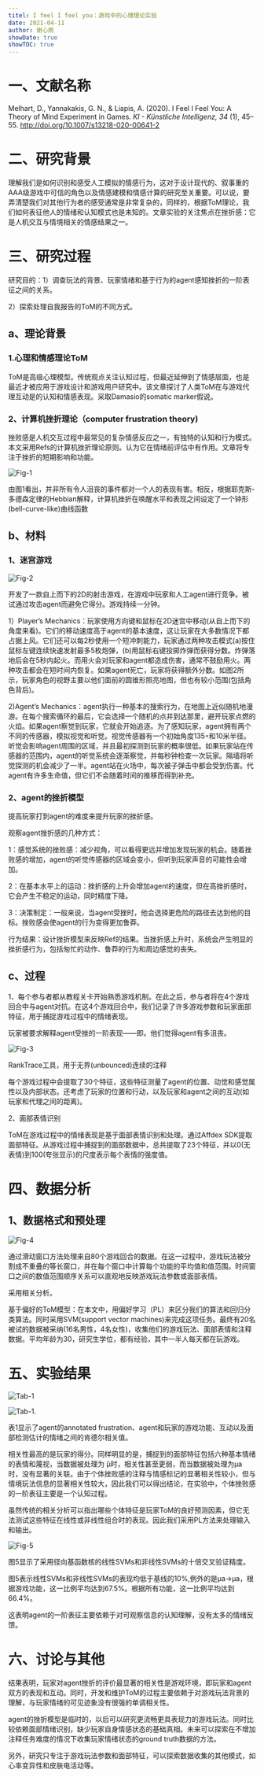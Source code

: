 ```yaml
---
titel: I feel I feel you：游戏中的心理理论实验
date: 2021-04-11
author: 谢心雨
showDate: true
showTOC: true
---
```


# 一、文献名称

Melhart, D., Yannakakis, G. N., & Liapis, A. (2020). I Feel I Feel You: A Theory of Mind Experiment in Games. *KI - Künstliche Intelligenz, 34* (1), 45–55. http://doi.org/10.1007/s13218-020-00641-2

# 二、研究背景

​		理解我们是如何识别和感受人工模拟的情感行为，这对于设计现代的、叙事重的AAA级游戏中可信的角色以及情感建模和情感计算的研究至关重要。可以说，要弄清楚我们对其他行为者的感受通常是非常复杂的，同样的，根据ToM理论，我们如何表征他人的情绪和认知模式也是未知的。文章实验的关注焦点在挫折感：它是人机交互与情境相关的情感结果之一。

# 三、研究过程

研究目的：1）调查玩法的背景、玩家情绪和基于行为的agent感知挫折的一阶表征之间的关系。

2）探索处理自我报告的ToM的不同方式。

## a、理论背景

### 1.心理和情感理论ToM

ToM是高级心理模型。传统观点关注认知过程，但最近延伸到了情感层面，也是最近才被应用于游戏设计和游戏用户研究中。该文章探讨了人类ToM在与游戏代理互动是的认知和情感表现。采取Damasio的somatic marker假说。

### 2、计算机挫折理论（computer frustration theory)

挫败感是人机交互过程中最常见的复杂情感反应之一，有独特的认知和行为模式。本文采用Refs的计算机挫折理论原则。认为它在情绪前评估中有作用。文章将专注于挫折的短期影响和功能。

![Fig-1]()

由图1看出，并非所有令人沮丧的事件都对一个人的表现有害。相反，根据耶克斯-多德森定律的Hebbian解释，计算机挫折在唤醒水平和表现之间设定了一个钟形(bell-curve-like)曲线函数

## b、材料

### 1、迷宫游戏

![Fig-2]()

开发了一款自上而下的2D的射击游戏，在游戏中玩家和人工agent进行竞争。被试通过攻击agent而避免它得分。游戏持续一分钟。

1）Player’s Mechanics：玩家使用方向键和鼠标在2D迷宫中移动(从自上而下的角度来看)。它们的移动速度高于agent的基本速度，这让玩家在大多数情况下都占据上风。它们还可以每2秒使用一个短冲刺能力，玩家通过两种攻击模式(a)按住鼠标左键连续快速发射最多5枚炮弹，(b)用鼠标右键投掷炸弹而获得分数。炸弹落地后会在5秒内起火。而用火会对玩家和agent都造成伤害，通常不鼓励用火。两种攻击都会在短时间内恢复。如果agent死亡，玩家将获得额外分数。如图2所示，玩家角色的视野主要以他们面前的圆锥形照亮地图，但也有较小范围(包括角色背后)。

2)Agent’s Mechanics：agent执行一种基本的搜索行为，在地图上近似随机地漫游。在每个搜索循环的最后，它会选择一个随机的点并到达那里，避开玩家点燃的火焰。如果agent察觉到玩家，它就会开始追逐。为了感知玩家，agent拥有两个不同的传感器，模拟视觉和听觉。视觉传感器有一个初始角度135◦和10米半径。听觉会影响agent周围的区域，并且最初探测到玩家的概率很低。如果玩家站在传感器的范围内，agent的听觉系统会逐渐察觉，并每秒钟检查一次玩家。隔墙将听觉探测的机会减少了一半。agent站在火场中，每次被子弹击中都会受到伤害。代agent有许多生命值，但它们不会随着时间的推移而得到补充。

### 2、agent的挫折模型

提高玩家打到agent的难度来提升玩家的挫折感。

观察agent挫折感的几种方式：

1：感觉系统的挫败感：减少视角，可以看得更远并增加发现玩家的机会。随着挫败感的增加，agent的听觉传感器的区域会变小，但听到玩家声音的可能性会增加。

2：在基本水平上的运动：挫折感的上升会增加agent的速度，但在高挫折感时，它会产生不稳定的运动，同时精度下降。

3：决策制定：一般来说，当agent受挫时，他会选择更危险的路径去达到他的目标。挫败感会使agent的行为变得更加鲁莽。

行为结果：设计挫折模型来反映Ref的结果。当挫折感上升时，系统会产生明显的挫折感行为，包括匆忙的动作、鲁莽的行为和周边感觉的丧失。

## c、过程

1、每个参与者都从教程关卡开始熟悉游戏机制。在此之后，参与者将在4个游戏回合中与agent对抗。在这4个游戏回合中，我们记录了许多游戏参数和玩家面部特征，用于捕捉游戏过程中的情绪表现。

玩家被要求解释agent受挫的一阶表现——即。他们觉得agent有多沮丧。

![Fig-3]()

RankTrace工具，用于无界(unbounced)连续的注释

每个游戏过程中会提取了30个特征，这些特征测量了agent的位置、动觉和感觉属性以及内部状态。还考虑了玩家的位置和行动，以及玩家和agent之间的互动(如玩家和代理之间的距离)。

2、面部表情识别

ToM在游戏过程中的情绪表现是基于面部表情识别和处理。通过Affdex SDK提取面部特征。从游戏过程中捕捉到的面部数据中，总共提取了23个特征，并以0(无表情)到100(夸张显示)的尺度表示每个表情的强度值。

# 四、数据分析

## 1、数据格式和预处理

![Fig-4]()

通过滑动窗口方法处理来自80个游戏回合的数据。在这一过程中，游戏玩法被分割成不重叠的等长窗口，并在每个窗口中计算每个功能的平均值和值范围。时间窗口之间的数值范围顺序关系可以直观地反映游戏玩法参数或面部表情。

采用相关分析。

基于偏好的ToM模型：在本文中，用偏好学习（PL）来区分我们的算法和回归分类算法。同时采用SVM(support vector machines)来完成这项任务。最终有20名被试的数据被采纳(16名男性，4名女性)，收集他们的游戏玩法、面部表情和注释数据。平均年龄为30，研究生学位，都有经验，其中一半人每天都在玩游戏。

# 五、实验结果

![Tab-1]()

![Tab-1.]()

表1显示了agent的annotated frustration、agent和玩家的游戏功能、互动以及面部检测估计的情绪之间的肯德尔相关值。

相关性最高的是玩家的得分。同样明显的是，捕捉到的面部特征包括六种基本情绪的表情和蔑视，当数据被处理为 ̂μ时，相关性甚至更弱，而当数据被处理为μa时，没有显著的关联。由于个体挫败感的注释与情感标记的显著相关性较小，但与情境玩法信息的显著相关性较大，因此我们可以得出结论，在实验中，个体挫败感的一阶表征主要是一个认知过程。

虽然传统的相关分析可以指出哪些个体特征是玩家ToM的良好预测因素，但它无法测试这些特征在线性或非线性组合时的表现。因此我们采用PL方法来处理输入和输出。

![Fig-5]()

图5显示了采用径向基函数核的线性SVMs和非线性SVMs的十倍交叉验证精度。

图5表示线性SVMs和非线性SVMs的表现均低于基线的10%,例外的是μa→μa，根据游戏功能，这一比例平均达到67.5%。根据所有功能，这一比例平均达到66.4%。

这表明agent的一阶表征主要依赖于对可观察信息的认知理解，没有太多的情绪反馈。

# 六、讨论与其他

结果表明，玩家对agent挫折的评价最显著的相关性是游戏环境，即玩家和agent双方的表现和互动。同时，开发和维护ToM的过程主要依赖于对游戏玩法背景的理解，与玩家情绪的可见迹象没有很强的单调相关性。

agent的挫折模型是临时的，以后可以研究更流畅更具表现力的游戏玩法。同时比较依赖面部情绪识别，缺少玩家自身情感状态的基础真相。未来可以探索在不增加注释任务难度的情况下收集玩家情绪状态的ground truth数据的方法。

另外，研究只专注于游戏玩法参数和面部特征，可以探索数据收集的其他模式，如心率变异性和皮肤电活动等。